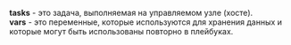 **tasks** - это задача, выполняемая на управляемом узле (хосте).  
**vars** - это переменные, которые используются для хранения данных и которые могут быть использованы повторно в плейбуках.  

